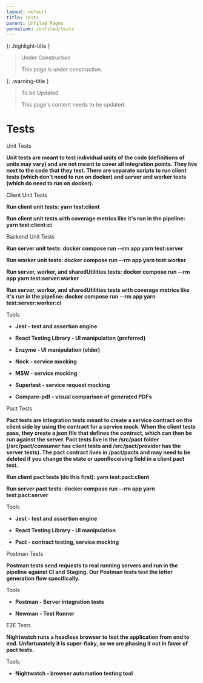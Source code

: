```yaml
---
layout: default
title: Tests
parent: Unfiled Pages
permalink: /unfiled/tests
---
```


{: .highlight-title }
> Under Construction
>
> This page is under construction.

{: .warning-title }
> To be Updated
>
> This page's content needs to be updated.

# Tests

Unit Tests

**Unit tests are meant to test individual units of the code (definitions
of units may vary) and are not meant to cover all integration points.
They live next to the code that they test. There are separate scripts to
run client tests (which don't need to run on docker) and server and
worker tests (which do need to run on docker).**

Client Unit Tests

**Run client unit tests: yarn test:client**

**Run client unit tests with coverage metrics like it's run in the
pipeline: yarn test:client:ci**

Backend Unit Tests

**Run server unit tests: docker compose run --rm app yarn test:server**

**Run worker unit tests: docker compose run --rm app yarn test:worker**

**Run server, worker, and sharedUtilities tests: docker compose run
--rm app yarn test:server:worker**

**Run server, worker, and sharedUtilities tests with coverage metrics
like it's run in the pipeline: docker compose run --rm app yarn
test:server:worker:ci**

Tools

-   **Jest - test and assertion engine**

-   **React Testing Library - UI manipulation (preferred)**

-   **Enzyme - UI manipulation (older)**

-   **Nock - service mocking**

-   **MSW - service mocking**

-   **Supertest - service request mocking**

-   **Compare-pdf - visual comparison of generated PDFs**

Pact Tests

**Pact tests are integration tests meant to create a service contract on
the client side by using the contract for a service mock. When the
client tests pass, they create a json file that defines the contract,
which can then be run against the server. Pact tests live in the
/src/pact folder (/src/pact/consumer has client tests and
/src/pact/provider has the server tests). The pact contract lives in
/pact/pacts and may need to be deleted if you change the state or
uponReceiving field in a client pact test.**

**Run client pact tests (do this first): yarn test:pact:client**

**Run server pact tests: docker compose run --rm app yarn
test:pact:server**

Tools

-   **Jest - test and assertion engine**

-   **React Testing Library - UI manipulation**

-   **Pact - contract testing, service mocking**

Postman Tests

**Postman tests send requests to real running servers and run in the
pipeline against CI and Staging. Our Postman tests test the letter
generation flow specifically.**

Tools

-   **Postman - Server integration tests**

-   **Newman - Test Runner**

E2E Tests

**Nightwatch runs a headless browser to test the application from end to
end. Unfortunately it is super-flaky, so we are phasing it out in favor
of pact tests.**

Tools

-   **Nightwatch - browser automation testing tool**
